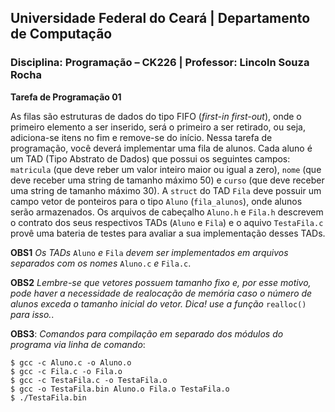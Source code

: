 ## **Universidade Federal do Ceará** | **Departamento de Computação**
### **Disciplina: Programação – CK226** | **Professor: Lincoln Souza Rocha**

**Tarefa de Programação 01**

As filas são estruturas de dados do tipo FIFO (*first-in first-out*), onde o primeiro elemento a ser inserido, será o primeiro a ser retirado, ou seja, adiciona-se itens no fim e remove-se do início. Nessa tarefa de programação, você deverá implementar uma fila de alunos. Cada aluno é um TAD (Tipo Abstrato de Dados) que possui os seguintes campos: `matricula` (que deve reber um valor inteiro maior ou igual a zero), `nome` (que deve receber uma string de tamanho máximo 50) e `curso` (que deve receber uma string de tamanho máximo 30). A `struct` do TAD `Fila` deve possuir um campo vetor de ponteiros para o tipo `Aluno` (`fila_alunos`), onde alunos serão armazenados. Os arquivos de cabeçalho `Aluno.h` e `Fila.h` descrevem o contrato dos seus respectivos TADs (`Aluno` e `Fila`) e o aquivo `TestaFila.c` provê uma bateria de testes para avaliar a sua implementação desses TADs. 

**OBS1** *Os TADs* `Aluno` *e* `Fila` *devem ser implementados em arquivos separados com os nomes* `Aluno.c` *e* `Fila.c`.

**OBS2** *Lembre-se que vetores possuem tamanho fixo e, por esse motivo, pode haver a necessidade de realocação de memória caso o número de alunos exceda o tamanho inicial do vetor. Dica! use a função* `realloc()` *para isso.*.

**OBS3**: *Comandos para compilação em separado dos módulos do programa via linha de comando*:
```
$ gcc -c Aluno.c -o Aluno.o
$ gcc -c Fila.c -o Fila.o
$ gcc -c TestaFila.c -o TestaFila.o
$ gcc -o TestaFila.bin Aluno.o Fila.o TestaFila.o
$ ./TestaFila.bin
```
